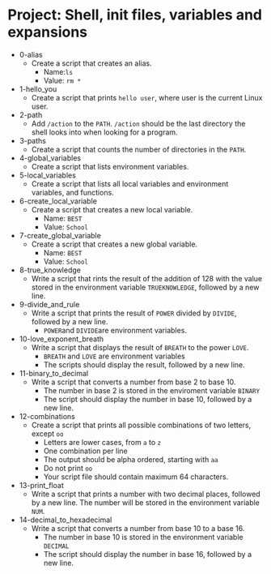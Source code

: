 # Project: Shell, init files, variables and expansions

*  0-alias
   - Create a script that creates an alias.
     - Name:`ls`
     - Value: `rm *`
*  1-hello_you
   - Create a script that prints `hello user`, where user is the current Linux user.
*  2-path
   - Add `/action` to the `PATH`. `/action` should be the last directory the shell looks into when looking for a program.
*  3-paths
   - Create a script that counts the number of directories in the `PATH`.
*  4-global_variables
   - Create a script that lists environment variables.
*  5-local_variables
   - Create a script that lists all local variables and environment variables, and functions.
*  6-create_local_variable
   - Create a script that creates a new local variable.
     - Name: `BEST`
     - Value: `School` 
*  7-create_global_variable
   - Create a script that creates a new global variable.
     - Name: `BEST`
     - Value: `School`
*  8-true_knowledge
   - Write a script that rints the result of the addition of 128 with the value stored in the environment variable `TRUEKNOWLEDGE`, followed by a new line.
*  9-divide_and_rule
   - Write a script that prints the result of `POWER` divided by `DIVIDE`, followed by a new line.
     - `POWER`and `DIVIDE`are environment variables.
*  10-love_exponent_breath
   - Write a script that displays the result of `BREATH` to the power `LOVE`.
     - `BREATH` and `LOVE` are environment variables
     - The scripts should display the result, followed by a new line.
*  11-binary_to_decimal
   - Write a script that converts a number from base 2 to base 10.
     - The number in base 2 is stored in the enviroment variable `BINARY`
     - The script should display the number in base 10, followed by a new line.
*  12-combinations
   - Create a script that prints all possible combinations of two letters, except `oo`
     - Letters are lower cases, from `a` to `z`
     - One combination per line
     - The output should be alpha ordered, starting with `aa`
     - Do not print `oo`
     - Your script file should contain maximum 64 characters.
*  13-print_float
   - Write a script that prints a number with two decimal places, followed by a new line. The number will be stored in the environment variable `NUM`.
*  14-decimal_to_hexadecimal
   - Write a script that converts a number from base 10 to a base 16.
     - The number in base 10 is stored in the environment variable `DECIMAL`
     - The script should display the number in base 16, followed by a new line.
